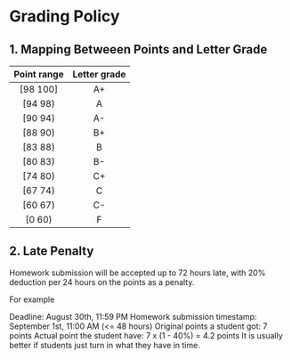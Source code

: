 # Grading Policy

## 1. Mapping Betweeen Points and Letter Grade
| Point range | Letter grade|
|   :----:    |    :----:   |
| [98 100]    |     A+      |
| [94 98)     |     A       |
| [90 94)     |     A-      |
| [88 90)     |     B+      |
| [83 88)     |     B       |
| [80 83)     |     B-      |
| [74 80)     |     C+      |
| [67 74)     |     C       |
| [60 67)     |     C-      |
| [0 60)      |     F       |


## 2. Late Penalty
Homework submission will be accepted up to 72 hours late, with 20% deduction per 24 hours on the points as a penalty.

For example

Deadline: August 30th, 11:59 PM
Homework submission timestamp: September 1st, 11:00 AM (<= 48 hours)
Original points a student got: 7 points
Actual point the student have: 7 x (1 - 40%) = 4.2 points
It is usually better if students just turn in what they have in time.
